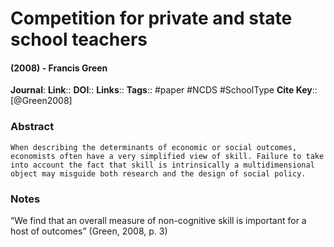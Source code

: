 # Competition for private and state school teachers
#### (2008) - Francis Green
**Journal**: 
**Link**:: 
**DOI**:: 
**Links**:: 
**Tags**:: #paper #NCDS #SchoolType 
**Cite Key**:: [@Green2008]

### Abstract

```
When describing the determinants of economic or social outcomes, economists often have a very simplified view of skill. Failure to take into account the fact that skill is intrinsically a multidimensional object may misguide both research and the design of social policy.
```

### Notes

“We find that an overall measure of non-cognitive skill is important for a host of outcomes” (Green, 2008, p. 3)